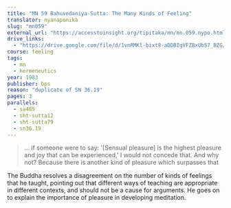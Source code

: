 ```yaml
---
title: "MN 59 Bahuvedaniya Sutta: The Many Kinds of Feeling"
translator: nyanaponika
slug: "mn059"
external_url: "https://accesstoinsight.org/tipitaka/mn/mn.059.nypo.html"
drive_links:
  - "https://drive.google.com/file/d/1vnRMKl-bixt8-aDDBIgVFZBxUbS7_BZG/view?usp=drivesdk"
course: feeling
tags:
  - mn
  - hermeneutics
year: 1983
publisher: bps
reason: "duplicate of SN 36.19"
pages: 3
parallels:
  - sa485
  - sht-sutta12
  - sht-sutta79
  - sn36.19
---
```


> … if someone were to say: '[Sensual pleasure] is the highest pleasure and joy that can be experienced,' I would not concede that. And why not? Because there is another kind of pleasure which surpasses that

The Buddha resolves a disagreement on the number of kinds of feelings that he taught, pointing out that different ways of teaching are appropriate in different contexts, and should not be a cause for arguments. He goes on to explain the importance of pleasure in developing meditation.

